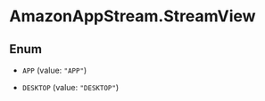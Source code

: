 # AmazonAppStream.StreamView

## Enum


* `APP` (value: `"APP"`)

* `DESKTOP` (value: `"DESKTOP"`)


